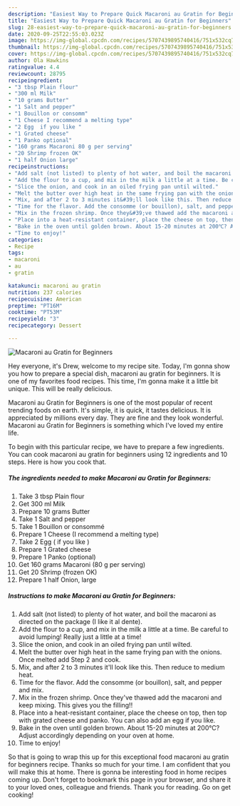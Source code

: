 ```yaml
---
description: "Easiest Way to Prepare Quick Macaroni au Gratin for Beginners"
title: "Easiest Way to Prepare Quick Macaroni au Gratin for Beginners"
slug: 28-easiest-way-to-prepare-quick-macaroni-au-gratin-for-beginners
date: 2020-09-25T22:55:03.023Z
image: https://img-global.cpcdn.com/recipes/5707439895740416/751x532cq70/macaroni-au-gratin-for-beginners-recipe-main-photo.jpg
thumbnail: https://img-global.cpcdn.com/recipes/5707439895740416/751x532cq70/macaroni-au-gratin-for-beginners-recipe-main-photo.jpg
cover: https://img-global.cpcdn.com/recipes/5707439895740416/751x532cq70/macaroni-au-gratin-for-beginners-recipe-main-photo.jpg
author: Ola Hawkins
ratingvalue: 4.4
reviewcount: 28795
recipeingredient:
- "3 tbsp Plain flour"
- "300 ml Milk"
- "10 grams Butter"
- "1 Salt and pepper"
- "1 Bouillon or consomm"
- "1 Cheese I recommend a melting type"
- "2 Egg  if you like "
- "1 Grated cheese"
- "1 Panko optional"
- "160 grams Macaroni 80 g per serving"
- "20 Shrimp frozen OK"
- "1 half Onion large"
recipeinstructions:
- "Add salt (not listed) to plenty of hot water, and boil the macaroni as directed on the package (I like it al dente)."
- "Add the flour to a cup, and mix in the milk a little at a time. Be careful to avoid lumping! Really just a little at a time!"
- "Slice the onion, and cook in an oiled frying pan until wilted."
- "Melt the butter over high heat in the same frying pan with the onions. Once melted add Step 2 and cook."
- "Mix, and after 2 to 3 minutes it&#39;ll look like this. Then reduce to medium heat."
- "Time for the flavor. Add the consomme (or bouillon), salt, and pepper and mix."
- "Mix in the frozen shrimp. Once they&#39;ve thawed add the macaroni and keep mixing. This gives you the filling!!"
- "Place into a heat-resistant container, place the cheese on top, then top with grated cheese and panko. You can also add an egg if you like."
- "Bake in the oven until golden brown. About 15-20 minutes at 200℃? Adjust accordingly depending on your oven at home."
- "Time to enjoy!"
categories:
- Recipe
tags:
- macaroni
- au
- gratin

katakunci: macaroni au gratin 
nutrition: 237 calories
recipecuisine: American
preptime: "PT16M"
cooktime: "PT53M"
recipeyield: "3"
recipecategory: Dessert

---
```



![Macaroni au Gratin for Beginners](https://img-global.cpcdn.com/recipes/5707439895740416/751x532cq70/macaroni-au-gratin-for-beginners-recipe-main-photo.jpg)

Hey everyone, it's Drew, welcome to my recipe site. Today, I'm gonna show you how to prepare a special dish, macaroni au gratin for beginners. It is one of my favorites food recipes. This time, I'm gonna make it a little bit unique. This will be really delicious.

Macaroni au Gratin for Beginners is one of the most popular of recent trending foods on earth. It's simple, it is quick, it tastes delicious. It is appreciated by millions every day. They are fine and they look wonderful. Macaroni au Gratin for Beginners is something which I've loved my entire life.




To begin with this particular recipe, we have to prepare a few ingredients. You can cook macaroni au gratin for beginners using 12 ingredients and 10 steps. Here is how you cook that.

<!--inarticleads1-->

##### The ingredients needed to make Macaroni au Gratin for Beginners:

1. Take 3 tbsp Plain flour
1. Get 300 ml Milk
1. Prepare 10 grams Butter
1. Take 1 Salt and pepper
1. Take 1 Bouillon or consommé
1. Prepare 1 Cheese (I recommend a melting type)
1. Take 2 Egg ( if you like )
1. Prepare 1 Grated cheese
1. Prepare 1 Panko (optional)
1. Get 160 grams Macaroni (80 g per serving)
1. Get 20 Shrimp (frozen OK)
1. Prepare 1 half Onion, large




<!--inarticleads2-->

##### Instructions to make Macaroni au Gratin for Beginners:

1. Add salt (not listed) to plenty of hot water, and boil the macaroni as directed on the package (I like it al dente).
1. Add the flour to a cup, and mix in the milk a little at a time. Be careful to avoid lumping! Really just a little at a time!
1. Slice the onion, and cook in an oiled frying pan until wilted.
1. Melt the butter over high heat in the same frying pan with the onions. Once melted add Step 2 and cook.
1. Mix, and after 2 to 3 minutes it&#39;ll look like this. Then reduce to medium heat.
1. Time for the flavor. Add the consomme (or bouillon), salt, and pepper and mix.
1. Mix in the frozen shrimp. Once they&#39;ve thawed add the macaroni and keep mixing. This gives you the filling!!
1. Place into a heat-resistant container, place the cheese on top, then top with grated cheese and panko. You can also add an egg if you like.
1. Bake in the oven until golden brown. About 15-20 minutes at 200℃? Adjust accordingly depending on your oven at home.
1. Time to enjoy!




So that is going to wrap this up for this exceptional food macaroni au gratin for beginners recipe. Thanks so much for your time. I am confident that you will make this at home. There is gonna be interesting food in home recipes coming up. Don't forget to bookmark this page in your browser, and share it to your loved ones, colleague and friends. Thank you for reading. Go on get cooking!
